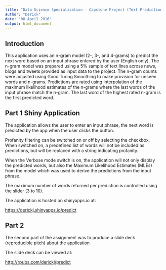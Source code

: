 ```yaml
---
title: "Data Science Specialization - Capstone Project (Text Prediction)"
author: "Derick"
date: "08 April 2016"
output: html_document
---
```


## Introduction

This application uses an n-gram model (2-, 3-, and 4-grams) to predict the next word based on an input phrase entered by the user (English only).  The n-gram model was prepared using a 5% sample of text lines across news, blogs and tweets provided as input data to the project.  The n-gram counts were adjusted using Good Turing Smoothing to make provision for unseen words and n-grams.  Predictions are rated using interpolation of the maximum likelihood estimates of the n-grams where the last words of the input phrase match the n-gram.  The last word of the highest rated n-gram is the first predicted word.

## Part 1 Shiny Application

The application allows the user to enter an input phrase, the next word is predicted by the app when the user clicks the <Predict> button.

Profanity filtering can be switched on or off by selecting the checkbox.  When switched on, a predefined list of words will not be included as predictions, but will be replaced with a string indicating profanity.

When the Verbose mode switch is on, the application will not only display the predicted words, but also the Maximum Likelihood Estimates (MLEs) from the model which was used to derive the predictions from the input phrase.

The maximum number of words returned per prediction is controlled using the slider (3 to 10).

The application is hosted on shinyapps.io at:  

  https://derickj.shinyapps.io/predict

## Part 2

The second part of the assignment was to produce a slide deck (reproducible pitch) about the application

The slide deck can be viewed at:

  http://rpubs.com/derickj/predict

